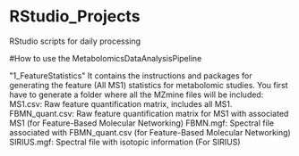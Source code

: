# RStudio_Projects
RStudio scripts for daily processing

#How to use the MetabolomicsDataAnalysisPipeline

"1_FeatureStatistics"
It contains the instructions and packages for generating the feature (All MS1) statistics for metabolomic studies.
You first have to generate a folder where all the MZmine files will be included:
  MS1.csv: Raw feature quantification matrix, includes all MS1.
  FBMN_quant.csv: Raw feature quantification matrix for MS1 with associated MS1 (for Feature-Based Molecular Networking)
  FBMN.mgf: Spectral file associated with FBMN_quant.csv (for Feature-Based Molecular Networking)
  SIRIUS.mgf: Spectral file with isotopic information (For SIRIUS)
